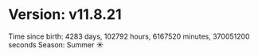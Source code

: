 # Version: v11.8.21
Time since birth: 4283 days, 102792 hours, 6167520 minutes, 370051200 seconds
Season: Summer ☀️
